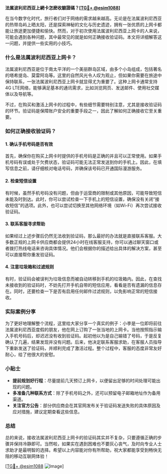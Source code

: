 **法属波利尼西亚上網卡怎麽收驗證碼？[[TG💪+ @esim1088](https://t.me/s/esim1088)]**

在当今数字化时代，旅行者们对于网络的需求越来越高。无论是在法属波利尼西亚的热带岛屿上晒太阳，还是探索神秘的文化与历史遗迹，拥有一张优质的上网卡都能让旅途更加便捷和愉快。然而，对于初次使用法属波利尼西亚上网卡的人来说，可能会遇到各种问题，其中最常见的就是如何正确接收验证码。本文将详细解答这一问题，并提供一些实用的小技巧。

### 什么是法属波利尼西亚上网卡？

法属波利尼西亚是位于南太平洋的一个美丽群岛区域，由多个小岛组成，包括著名的塔希提岛、莫雷阿岛等。这里的自然风光令人叹为观止，但如果你需要在旅途中保持联系，一张法属波利尼西亚上网卡就显得尤为重要了。这种上网卡通常支持4G LTE网络，能够满足基本的通讯需求，比如浏览网页、发送邮件、使用社交媒体以及导航等。

不过，在购买和激活上网卡的过程中，有些细节需要特别注意，尤其是接收验证码的环节。验证码是保障账户安全的重要手段之一，因此了解如何正确接收它至关重要。

### 如何正确接收验证码？

#### 1. 确认手机号码是否有效

首先，确保你在购买上网卡时提供的手机号码是正确的并且可以正常使用。如果手机号码有误或处于欠费状态，验证码可能无法正常发送到你的手机上。因此，在填写信息之前，请仔细核对电话号码，并确保该号码已开通国际漫游服务。

#### 2. 检查短信设置

有时候，虽然手机号码没有问题，但由于运营商的限制或其他原因，可能导致短信未能及时到达。此时，你可以尝试检查一下手机上的短信设置，确保没有关闭“接收短信”的选项。此外，也可以尝试切换至其他网络环境（如Wi-Fi）再次尝试接收验证码。

#### 3. 联系客服寻求帮助

如果经过上述步骤后仍然无法收到验证码，那么最好的办法就是直接联系客服。大多数正规的上网卡供应商都会提供24小时在线客服支持，你可以通过聊天窗口或者拨打热线电话来咨询具体情况。他们会根据你的描述给出具体的解决方案，甚至可以直接帮你重发验证码。

#### 4. 注意垃圾箱和过滤规则

有时，验证码会被误判为垃圾信息而被自动转移到手机的垃圾箱内。因此，在查找未接收到的验证码时，不妨先打开手机自带的短信应用，看看是否有遗漏的信息存在。同时，还要检查一下是否有启用任何邮件过滤规则，以免影响正常的短信接收。

### 实际案例分享

为了更好地理解整个流程，这里给大家分享一个真实的例子：小李是一位即将前往法属波利尼西亚度假的朋友，他在网上订购了一张当地的上网卡。当他按照指示输入手机号码后，却迟迟没有收到验证码。起初他以为是自己输错了号码，于是反复确认了几遍，结果发现并没有问题。后来，他决定联系客服求助，在客服人员指导下重新发送了验证码，并顺利完成了激活过程。整个过程中，客服的态度非常友好耐心，给了他很大的安慰。

### 小贴士

- **提前规划好行程**：尽量提前几天预订上网卡，以便留出足够的时间处理可能出现的问题。
- **多准备几种联系方式**：除了手机号码之外，还可以预留电子邮箱地址作为备用渠道。
- **关注官方公告**：部分供应商会在其官网发布关于验证码发送失败的具体原因及应对措施，建议定期查看这些信息。

### 总结

总的来说，接收法属波利尼西亚上网卡的验证码其实并不复杂，只要遵循正确的步骤并保持冷静即可。当然啦，如果实在遇到困难也不要灰心丧气，及时向专业人士求助才是最明智的选择。希望以上内容能对你有所帮助，祝大家都能享受到畅快无阻的移动互联网体验！

[[TG💪+ @esim1088](https://t.me/s/esim1088) ![Image](https://i.postimg.cc/4NQfJmqS/Snipaste-2025-05-13-00-14-12.png)]
